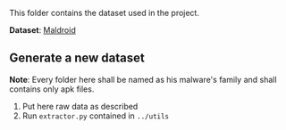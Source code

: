 This folder contains the dataset used in the project.

**Dataset**: [Maldroid](https://www.unb.ca/cic/datasets/maldroid-2020.html)

## Generate a new dataset

**Note**: Every folder here shall be named as his malware's family and shall contains only apk files.

1. Put here raw data as described
2. Run `extractor.py` contained in `../utils`
